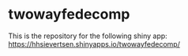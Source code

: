 # twowayfedecomp
 
This is the repository for the following shiny app: https://hhsievertsen.shinyapps.io/twowayfedecomp/